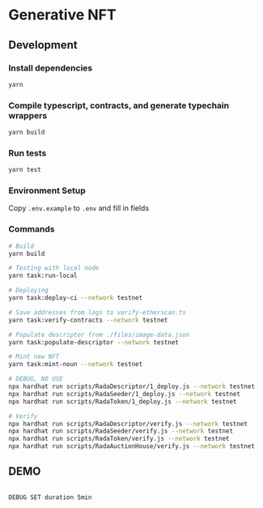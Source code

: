 # Generative NFT

## Development

### Install dependencies

```sh
yarn
```

### Compile typescript, contracts, and generate typechain wrappers

```sh
yarn build
```

### Run tests

```sh
yarn test
```

### Environment Setup

Copy `.env.example` to `.env` and fill in fields

### Commands

```sh
# Build
yarn build

# Testing with local node
yarn task:run-local

# Deploying
yarn task:deploy-ci --network testnet

# Save addresses from logs to verify-etherscan.ts
yarn task:verify-contracts --network testnet

# Populate descriptor from ./files/image-data.json
yarn task:populate-descriptor --network testnet

# Mint new NFT
yarn task:mint-noun --network testnet

```

```sh
# DEBUG, NO USE
npx hardhat run scripts/RadaDescriptor/1_deploy.js --network testnet
npx hardhat run scripts/RadaSeeder/1_deploy.js --network testnet
npx hardhat run scripts/RadaToken/1_deploy.js --network testnet

# Verify
npx hardhat run scripts/RadaDescriptor/verify.js --network testnet
npx hardhat run scripts/RadaSeeder/verify.js --network testnet
npx hardhat run scripts/RadaToken/verify.js --network testnet
npx hardhat run scripts/RadaAuctionHouse/verify.js --network testnet

```

## DEMO

```sh

DEBUG SET duration 5min


```
